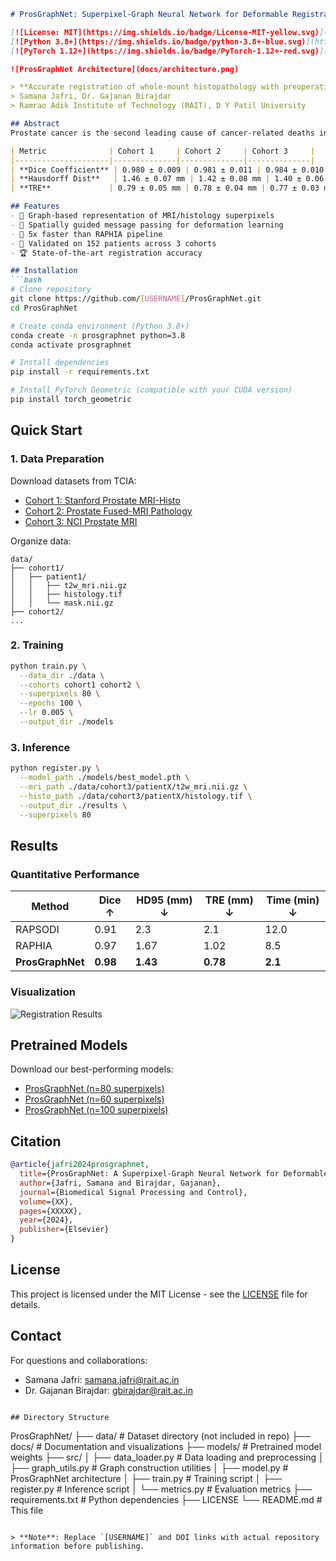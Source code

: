 ```markdown
# ProsGraphNet: Superpixel-Graph Neural Network for Deformable Registration of Prostate MRI and Histological Images

[![License: MIT](https://img.shields.io/badge/License-MIT-yellow.svg)](https://opensource.org/licenses/MIT)
[![Python 3.8+](https://img.shields.io/badge/python-3.8+-blue.svg)](https://www.python.org/downloads/)
[![PyTorch 1.12+](https://img.shields.io/badge/PyTorch-1.12+-red.svg)](https://pytorch.org/)

![ProsGraphNet Architecture](docs/architecture.png)

> **Accurate registration of whole-mount histopathology with preoperative MRI**  
> Samana Jafri, Dr. Gajanan Birajdar  
> Ramrao Adik Institute of Technology (RAIT), D Y Patil University

## Abstract
Prostate cancer is the second leading cause of cancer-related deaths in men worldwide. ProsGraphNet presents a novel graph-based deep learning framework for multimodal deformable registration between axial T2-weighted MRI and histology sections. By constructing superpixel-based graphs from both modalities and employing spatially guided message passing, ProsGraphNet achieves state-of-the-art registration accuracy across three independent prostate cancer cohorts:

| Metric              | Cohort 1     | Cohort 2     | Cohort 3     |
|---------------------|--------------|--------------|--------------|
| **Dice Coefficient** | 0.980 ± 0.009 | 0.981 ± 0.011 | 0.984 ± 0.010 |
| **Hausdorff Dist**   | 1.46 ± 0.07 mm | 1.42 ± 0.08 mm | 1.40 ± 0.06 mm |
| **TRE**             | 0.79 ± 0.05 mm | 0.78 ± 0.04 mm | 0.77 ± 0.03 mm |

## Features
- 🧠 Graph-based representation of MRI/histology superpixels
- 🔗 Spatially guided message passing for deformation learning
- 🚀 5x faster than RAPHIA pipeline
- 🧪 Validated on 152 patients across 3 cohorts
- 🏆 State-of-the-art registration accuracy

## Installation
```bash
# Clone repository
git clone https://github.com/[USERNAME]/ProsGraphNet.git
cd ProsGraphNet

# Create conda environment (Python 3.8+)
conda create -n prosgraphnet python=3.8
conda activate prosgraphnet

# Install dependencies
pip install -r requirements.txt

# Install PyTorch Geometric (compatible with your CUDA version)
pip install torch_geometric
```

## Quick Start
### 1. Data Preparation
Download datasets from TCIA:
- [Cohort 1: Stanford Prostate MRI-Histo](https://doi.org/10.7937/XXXX)
- [Cohort 2: Prostate Fused-MRI Pathology](https://doi.org/10.7937/YOUR_DOI)
- [Cohort 3: NCI Prostate MRI](https://doi.org/10.7937/YOUR_DOI)

Organize data:
```
data/
├── cohort1/
│   ├── patient1/
│   │   ├── t2w_mri.nii.gz
│   │   ├── histology.tif
│   │   └── mask.nii.gz
├── cohort2/
...
```

### 2. Training
```bash
python train.py \
  --data_dir ./data \
  --cohorts cohort1 cohort2 \
  --superpixels 80 \
  --epochs 100 \
  --lr 0.005 \
  --output_dir ./models
```

### 3. Inference
```bash
python register.py \
  --model_path ./models/best_model.pth \
  --mri_path ./data/cohort3/patientX/t2w_mri.nii.gz \
  --histo_path ./data/cohort3/patientX/histology.tif \
  --output_dir ./results \
  --superpixels 80
```

## Results
### Quantitative Performance
| Method       | Dice ↑ | HD95 (mm) ↓ | TRE (mm) ↓ | Time (min) ↓ |
|--------------|--------|-------------|------------|--------------|
| RAPSODI      | 0.91   | 2.3         | 2.1        | 12.0         |
| RAPHIA       | 0.97   | 1.67        | 1.02       | 8.5          |
| **ProsGraphNet** | **0.98** | **1.43**    | **0.78**   | **2.1**      |

### Visualization
![Registration Results](docs/results_grid.png)

## Pretrained Models
Download our best-performing models:
- [ProsGraphNet (n=80 superpixels)](https://drive.google.com/your-model-link)
- [ProsGraphNet (n=60 superpixels)](https://drive.google.com/your-model-link)
- [ProsGraphNet (n=100 superpixels)](https://drive.google.com/your-model-link)

## Citation
```bibtex
@article{jafri2024prosgraphnet,
  title={ProsGraphNet: A Superpixel-Graph Neural Network for Deformable Registration of Prostate MRI and Histological Images},
  author={Jafri, Samana and Birajdar, Gajanan},
  journal={Biomedical Signal Processing and Control},
  volume={XX},
  pages={XXXXX},
  year={2024},
  publisher={Elsevier}
}
```

## License
This project is licensed under the MIT License - see the [LICENSE](LICENSE) file for details.

## Contact
For questions and collaborations:
- Samana Jafri: samana.jafri@rait.ac.in
- Dr. Gajanan Birajdar: gbirajdar@rait.ac.in
```

## Directory Structure
```
ProsGraphNet/
├── data/                   # Dataset directory (not included in repo)
├── docs/                   # Documentation and visualizations
├── models/                 # Pretrained model weights
├── src/
│   ├── data_loader.py      # Data loading and preprocessing
│   ├── graph_utils.py      # Graph construction utilities
│   ├── model.py            # ProsGraphNet architecture
│   ├── train.py            # Training script
│   ├── register.py         # Inference script
│   └── metrics.py          # Evaluation metrics
├── requirements.txt        # Python dependencies
├── LICENSE
└── README.md               # This file
```

> **Note**: Replace `[USERNAME]` and DOI links with actual repository information before publishing.